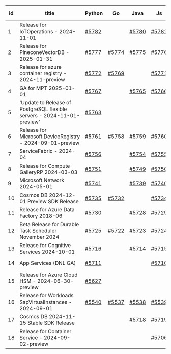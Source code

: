 | id | title | Python | Go | Java | Js | created date | target date | status |
| ------ | ------ | ------ | ------ | ------ | ------ | ------ | ------ | :-----: |
| 1 | Release for IoTOperations - 2024-11-01  | [#5782](https://github.com/Azure/sdk-release-request/issues/5782)  |  | [#5780](https://github.com/Azure/sdk-release-request/issues/5780)  | [#5781](https://github.com/Azure/sdk-release-request/issues/5781)  | 12-11 | 12-27 |  |
| 2 | Release for PineconeVectorDB - 2025-01-31  | [#5777](https://github.com/Azure/sdk-release-request/issues/5777)  | [#5774](https://github.com/Azure/sdk-release-request/issues/5774)  | [#5775](https://github.com/Azure/sdk-release-request/issues/5775)  | [#5776](https://github.com/Azure/sdk-release-request/issues/5776)  | 12-11 | 01-24 |  |
| 3 | Release for azure container registry - 2024-11-preview  | [#5772](https://github.com/Azure/sdk-release-request/issues/5772)  | [#5769](https://github.com/Azure/sdk-release-request/issues/5769)  |  | [#5771](https://github.com/Azure/sdk-release-request/issues/5771)  | 12-09 | 12-27 | Hold on by JS/ |
| 4 | GA for MPT 2025-01-01  | [#5767](https://github.com/Azure/sdk-release-request/issues/5767)  |  | [#5765](https://github.com/Azure/sdk-release-request/issues/5765)  | [#5766](https://github.com/Azure/sdk-release-request/issues/5766)  | 12-05 | 12-26 |  |
| 5 | 'Update to Release of PostgreSQL flexible servers - 2024-11-01-preview'  | [#5763](https://github.com/Azure/sdk-release-request/issues/5763)  |  |  |  | 12-04 | 12-20 |  |
| 6 | Release for Microsoft.DeviceRegistry - 2024-09-01-preview  | [#5761](https://github.com/Azure/sdk-release-request/issues/5761)  | [#5758](https://github.com/Azure/sdk-release-request/issues/5758)  | [#5759](https://github.com/Azure/sdk-release-request/issues/5759)  | [#5760](https://github.com/Azure/sdk-release-request/issues/5760)  | 12-02 | 12-27 |  |
| 7 | ServiceFabric - 2024-04  | [#5756](https://github.com/Azure/sdk-release-request/issues/5756)  |  | [#5754](https://github.com/Azure/sdk-release-request/issues/5754)  | [#5755](https://github.com/Azure/sdk-release-request/issues/5755)  | 12-02 | 12-27 |  |
| 8 | Release for Compute GalleryRP 2024-03-03  | [#5751](https://github.com/Azure/sdk-release-request/issues/5751)  |  | [#5749](https://github.com/Azure/sdk-release-request/issues/5749)  | [#5750](https://github.com/Azure/sdk-release-request/issues/5750)  | 11-25 | 12-27 |  |
| 9 | Microsoft.Network 2024-05-01  | [#5741](https://github.com/Azure/sdk-release-request/issues/5741)  |  | [#5739](https://github.com/Azure/sdk-release-request/issues/5739)  | [#5740](https://github.com/Azure/sdk-release-request/issues/5740)  | 11-20 | 12-26 |  |
| 10 | Cosmos DB 2024-12-01 Preview SDK Release  | [#5735](https://github.com/Azure/sdk-release-request/issues/5735)  | [#5732](https://github.com/Azure/sdk-release-request/issues/5732)  |  | [#5734](https://github.com/Azure/sdk-release-request/issues/5734)  | 11-18 | 12-27 | Hold on by JS/ |
| 11 | Release for Azure Data Factory 2018-06  | [#5730](https://github.com/Azure/sdk-release-request/issues/5730)  |  | [#5728](https://github.com/Azure/sdk-release-request/issues/5728)  | [#5729](https://github.com/Azure/sdk-release-request/issues/5729)  | 11-15 | 12-26 |  |
| 12 | Beta Release for Durable Task Scheduler November 2024  | [#5725](https://github.com/Azure/sdk-release-request/issues/5725)  | [#5722](https://github.com/Azure/sdk-release-request/issues/5722)  | [#5723](https://github.com/Azure/sdk-release-request/issues/5723)  | [#5724](https://github.com/Azure/sdk-release-request/issues/5724)  | 11-15 | 02-17 | Hold on by Java/Go/ |
| 13 | Release for Cognitive Services 2024-10-01  | [#5716](https://github.com/Azure/sdk-release-request/issues/5716)  |  | [#5714](https://github.com/Azure/sdk-release-request/issues/5714)  | [#5715](https://github.com/Azure/sdk-release-request/issues/5715)  | 11-11 | 12-27 | Hold on by JS/Python/ |
| 14 | App Services (DNL GA)  | [#5711](https://github.com/Azure/sdk-release-request/issues/5711)  |  |  | [#5710](https://github.com/Azure/sdk-release-request/issues/5710)  | 11-11 | 12-27 | Hold on by JS/Python/ |
| 15 | Release for Azure Cloud HSM - 2024-06-30-preview  | [#5627](https://github.com/Azure/sdk-release-request/issues/5627)  |  |  |  | 10-22 | 12-27 |  |
| 16 | Release for Workloads SapVirtualInstances - 2024-09-01  | [#5540](https://github.com/Azure/sdk-release-request/issues/5540)  | [#5537](https://github.com/Azure/sdk-release-request/issues/5537)  | [#5538](https://github.com/Azure/sdk-release-request/issues/5538)  | [#5539](https://github.com/Azure/sdk-release-request/issues/5539)  | 09-27 | 01-25 | Hold on by JS/Go/Python/ |
| 17 | Cosmos DB 2024-11-15 Stable SDK Release  |  |  | [#5718](https://github.com/Azure/sdk-release-request/issues/5718)  | [#5719](https://github.com/Azure/sdk-release-request/issues/5719)  | 11-13 | 12-27 |  |
| 18 | Release for Container Service - 2024-09-02-preview  |  |  |  | [#5706](https://github.com/Azure/sdk-release-request/issues/5706)  | 11-11 | 12-26 |  |
